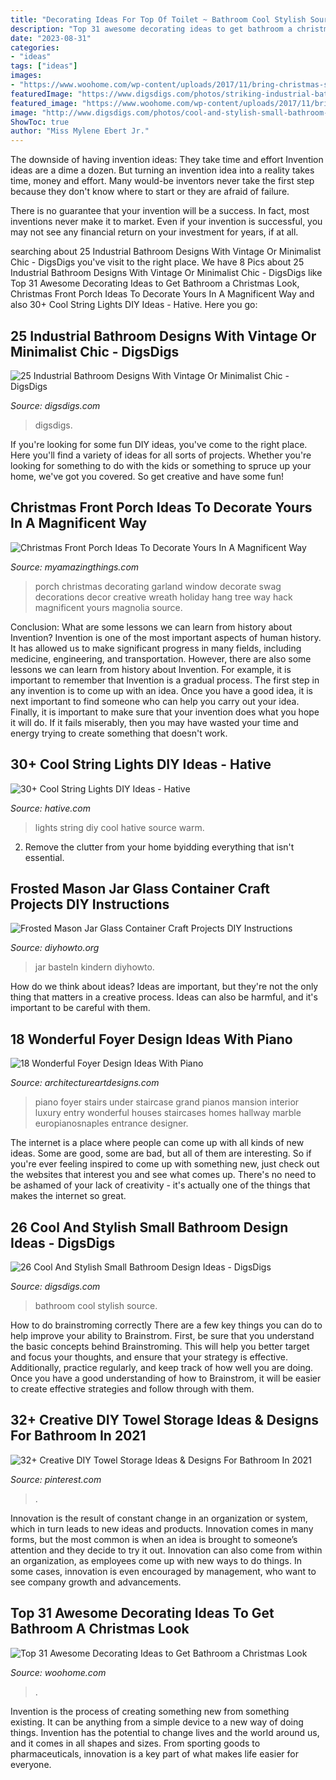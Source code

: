 ```yaml
---
title: "Decorating Ideas For Top Of Toilet ~ Bathroom Cool Stylish Source"
description: "Top 31 awesome decorating ideas to get bathroom a christmas look"
date: "2023-08-31"
categories:
- "ideas"
tags: ["ideas"]
images:
- "https://www.woohome.com/wp-content/uploads/2017/11/bring-christmas-spirit-into-bathroom-13.jpg"
featuredImage: "https://www.digsdigs.com/photos/striking-industrial-bathroom-designs-16.jpg"
featured_image: "https://www.woohome.com/wp-content/uploads/2017/11/bring-christmas-spirit-into-bathroom-13.jpg"
image: "http://www.digsdigs.com/photos/cool-and-stylish-small-bathroom-design-ideas-20-554x828.jpg"
ShowToc: true
author: "Miss Mylene Ebert Jr."
---
```



The downside of having invention ideas: They take time and effort
Invention ideas are a dime a dozen. But turning an invention idea into a reality takes time, money and effort.
Many would-be inventors never take the first step because they don't know where to start or they are afraid of failure.

There is no guarantee that your invention will be a success. In fact, most inventions never make it to market. Even if your invention is successful, you may not see any financial return on your investment for years, if at all.

	

		
searching about 25 Industrial Bathroom Designs With Vintage Or Minimalist Chic - DigsDigs you've visit to the right place. We have 8 Pics about 25 Industrial Bathroom Designs With Vintage Or Minimalist Chic - DigsDigs like Top 31 Awesome Decorating Ideas to Get Bathroom a Christmas Look, Christmas Front Porch Ideas To Decorate Yours In A Magnificent Way and also 30+ Cool String Lights DIY Ideas - Hative. Here you go:
		
    
## 25 Industrial Bathroom Designs With Vintage Or Minimalist Chic - DigsDigs

<img loading=lazy src="https://www.digsdigs.com/photos/striking-industrial-bathroom-designs-16.jpg" onerror="this.onerror=null;this.src='https://tse3.mm.bing.net/th?id=OIP.Q6QFwST9O1QwKo_VOUuergHaLH&amp;pid=15.1';" alt="25 Industrial Bathroom Designs With Vintage Or Minimalist Chic - DigsDigs">

_Source: digsdigs.com_

>digsdigs. 

	

If you're looking for some fun DIY ideas, you've come to the right place. Here you'll find a variety of ideas for all sorts of projects. Whether you're looking for something to do with the kids or something to spruce up your home, we've got you covered. So get creative and have some fun!

    
## Christmas Front Porch Ideas To Decorate Yours In A Magnificent Way

<img loading=lazy src="http://myamazingthings.com/wp-content/uploads/2017/11/christmas-front-porch-decor-5-.jpg" onerror="this.onerror=null;this.src='https://tse3.mm.bing.net/th?id=OIP.1omGm_WA6Pzf0pUqsfJPyQHaLH&amp;pid=15.1';" alt="Christmas Front Porch Ideas To Decorate Yours In A Magnificent Way">

_Source: myamazingthings.com_

>porch christmas decorating garland window decorate swag decorations decor creative wreath holiday hang tree way hack magnificent yours magnolia source. 

	

Conclusion: What are some lessons we can learn from history about Invention?
Invention is one of the most important aspects of human history. It has allowed us to make significant progress in many fields, including medicine, engineering, and transportation. However, there are also some lessons we can learn from history about Invention. For example, it is important to remember that Invention is a gradual process. The first step in any invention is to come up with an idea. Once you have a good idea, it is next important to find someone who can help you carry out your idea. Finally, it is important to make sure that your invention does what you hope it will do. If it fails miserably, then you may have wasted your time and energy trying to create something that doesn't work.

    
## 30+ Cool String Lights DIY Ideas - Hative

<img loading=lazy src="https://hative.com/wp-content/uploads/2015/01/string-lights-diy-ideas/24-string-lights-diy-ideas.jpg" onerror="this.onerror=null;this.src='https://tse2.mm.bing.net/th?id=OIP.HoVdMxoVn1uKkgzgX9FFbgHaKG&amp;pid=15.1';" alt="30+ Cool String Lights DIY Ideas - Hative">

_Source: hative.com_

>lights string diy cool hative source warm. 

	

2. Remove the clutter from your home byidding everything that isn't essential.

    
## Frosted Mason Jar Glass Container Craft Projects DIY Instructions

<img loading=lazy src="https://www.diyhowto.org/wp-content/uploads/DIYHowto-Frosted-Mason-Jar-Glass-Container-Craft-Projects-DIY-Instructions-02.jpg" onerror="this.onerror=null;this.src='https://tse1.mm.bing.net/th?id=OIP.p8g7tlZZ7iMrqFoarJonaQHaRq&amp;pid=15.1';" alt="Frosted Mason Jar Glass Container Craft Projects DIY Instructions">

_Source: diyhowto.org_

>jar basteln kindern diyhowto. 

	

How do we think about ideas?
Ideas are important, but they're not the only thing that matters in a creative process. Ideas can also be harmful, and it's important to be careful with them.

    
## 18 Wonderful Foyer Design Ideas With Piano

<img loading=lazy src="https://www.architectureartdesigns.com/wp-content/uploads/2016/05/1-60-630x954.jpg" onerror="this.onerror=null;this.src='https://tse3.mm.bing.net/th?id=OIP.Y5c--GXtp0B1-uxdARAuHAHaLN&amp;pid=15.1';" alt="18 Wonderful Foyer Design Ideas With Piano">

_Source: architectureartdesigns.com_

>piano foyer stairs under staircase grand pianos mansion interior luxury entry wonderful houses staircases homes hallway marble europianosnaples entrance designer. 

	

The internet is a place where people can come up with all kinds of new ideas. Some are good, some are bad, but all of them are interesting. So if you're ever feeling inspired to come up with something new, just check out the websites that interest you and see what comes up. There's no need to be ashamed of your lack of creativity - it's actually one of the things that makes the internet so great.

    
## 26 Cool And Stylish Small Bathroom Design Ideas - DigsDigs

<img loading=lazy src="http://www.digsdigs.com/photos/cool-and-stylish-small-bathroom-design-ideas-20-554x828.jpg" onerror="this.onerror=null;this.src='https://tse4.mm.bing.net/th?id=OIP.cGhVTn5mZTJTT7ryVT9TQAHaLE&amp;pid=15.1';" alt="26 Cool And Stylish Small Bathroom Design Ideas - DigsDigs">

_Source: digsdigs.com_

>bathroom cool stylish source. 

	

How to do brainstroming correctly
There are a few key things you can do to help improve your ability to Brainstrom. First, be sure that you understand the basic concepts behind Brainstroming. This will help you better target and focus your thoughts, and ensure that your strategy is effective. Additionally, practice regularly, and keep track of how well you are doing. Once you have a good understanding of how to Brainstrom, it will be easier to create effective strategies and follow through with them.

    
## 32+ Creative DIY Towel Storage Ideas &amp; Designs For Bathroom In 2021

<img loading=lazy src="https://i.pinimg.com/736x/99/18/68/99186861958e1e7b32e1c5ea7113f3c7.jpg" onerror="this.onerror=null;this.src='https://tse1.mm.bing.net/th?id=OIP.h2x7WdO9FJVT8Jmz396twwHaLH&amp;pid=15.1';" alt="32+ Creative DIY Towel Storage Ideas &amp; Designs For Bathroom In 2021">

_Source: pinterest.com_

>. 

	

Innovation is the result of constant change in an organization or system, which in turn leads to new ideas and products. Innovation comes in many forms, but the most common is when an idea is brought to someone’s attention and they decide to try it out. Innovation can also come from within an organization, as employees come up with new ways to do things. In some cases, innovation is even encouraged by management, who want to see company growth and advancements.

    
## Top 31 Awesome Decorating Ideas To Get Bathroom A Christmas Look

<img loading=lazy src="https://www.woohome.com/wp-content/uploads/2017/11/bring-christmas-spirit-into-bathroom-13.jpg" onerror="this.onerror=null;this.src='https://tse2.mm.bing.net/th?id=OIP.A9O2fPgt5OZGZUaSOwJ2AgHaJ4&amp;pid=15.1';" alt="Top 31 Awesome Decorating Ideas to Get Bathroom a Christmas Look">

_Source: woohome.com_

>. 

	

Invention is the process of creating something new from something existing. It can be anything from a simple device to a new way of doing things. Invention has the potential to change lives and the world around us, and it comes in all shapes and sizes. From sporting goods to pharmaceuticals, innovation is a key part of what makes life easier for everyone.

